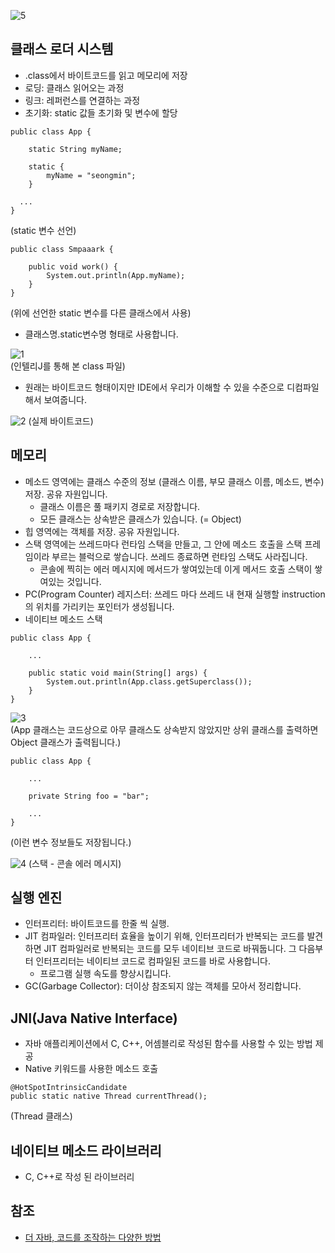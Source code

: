![5](https://raw.githubusercontent.com/smpark1020/tistory/master/Java/JVM%20%EA%B5%AC%EC%A1%B0/5.PNG)

## 클래스 로더 시스템
* .class에서 바이트코드를 읽고 메모리에 저장
* 로딩: 클래스 읽어오는 과정
* 링크: 레퍼런스를 연결하는 과정
* 초기화: static 값들 초기화 및 변수에 할당
```
public class App {

	static String myName;

	static {
		myName = "seongmin";
	}

  ...
}
```
(static 변수 선언)
```
public class Smpaaark {

    public void work() {
        System.out.println(App.myName);
    }
}
```
(위에 선언한 static 변수를 다른 클래스에서 사용)
* 클래스명.static변수명 형태로 사용합니다.

![1](https://raw.githubusercontent.com/smpark1020/tistory/master/Java/JVM%20%EA%B5%AC%EC%A1%B0/1.PNG)   
(인텔리J를 통해 본 class 파일)
* 원래는 바이트코드 형태이지만 IDE에서 우리가 이해할 수 있을 수준으로 디컴파일해서 보여줍니다.

![2](https://raw.githubusercontent.com/smpark1020/tistory/master/Java/JVM%20%EA%B5%AC%EC%A1%B0/2.PNG)
(실제 바이트코드)

## 메모리
* 메소드 영역에는 클래스 수준의 정보 (클래스 이름, 부모 클래스 이름, 메소드, 변수) 저장. 공유 자원입니다.
  * 클래스 이름은 풀 패키지 경로로 저장합니다.
  * 모든 클래스는 상속받은 클래스가 있습니다. (= Object)
* 힙 영역에는 객체를 저장. 공유 자원입니다.
* 스택 영역에는 쓰레드마다 런타임 스택을 만들고, 그 안에 메소드 호출을 스택 프레임이라 부르는 블럭으로 쌓습니다. 쓰레드 종료하면 런타임 스택도 사라집니다.
  * 콘솔에 찍히는 에러 메시지에 메서드가 쌓여있는데 이게 메서드 호출 스택이 쌓여있는 것입니다.
* PC(Program Counter) 레지스터: 쓰레드 마다 쓰레드 내 현재 실행할 instruction의 위치를 가리키는 포인터가 생성됩니다.
* 네이티브 메소드 스택

```
public class App {

	...

	public static void main(String[] args) {
		System.out.println(App.class.getSuperclass());
	}
}
```
![3](https://raw.githubusercontent.com/smpark1020/tistory/master/Java/JVM%20%EA%B5%AC%EC%A1%B0/3.PNG)   
(App 클래스는 코드상으로 아무 클래스도 상속받지 않았지만 상위 클래스를 출력하면 Object 클래스가 출력됩니다.)

```
public class App {

	...

	private String foo = "bar";

	...
}
```
(이런 변수 정보들도 저장됩니다.)

![4](https://raw.githubusercontent.com/smpark1020/tistory/master/Java/JVM%20%EA%B5%AC%EC%A1%B0/4.PNG)
(스택 - 콘솔 에러 메시지)

## 실행 엔진
* 인터프리터: 바이트코드를 한줄 씩 실행.
* JIT 컴파일러: 인터프리터 효율을 높이기 위해, 인터프리터가 반복되는 코드를 발견하면 JIT 컴파일러로 반복되는 코드를 모두 네이티브 코드로 바꿔둡니다. 그 다음부터 인터프리터는 네이티브 코드로 컴파일된 코드를 바로 사용합니다.
  * 프로그램 실행 속도를 향상시킵니다.
* GC(Garbage Collector): 더이상 참조되지 않는 객체를 모아서 정리합니다.

## JNI(Java Native Interface)
* 자바 애플리케이션에서 C, C++, 어셈블리로 작성된 함수를 사용할 수 있는 방법 제공
* Native 키워드를 사용한 메소드 호출
```
@HotSpotIntrinsicCandidate
public static native Thread currentThread();
```
(Thread 클래스)

## 네이티브 메소드 라이브러리
* C, C++로 작성 된 라이브러리

## 참조
* [더 자바, 코드를 조작하는 다양한 방법](https://www.inflearn.com/course/the-java-code-manipulation/dashboard)
